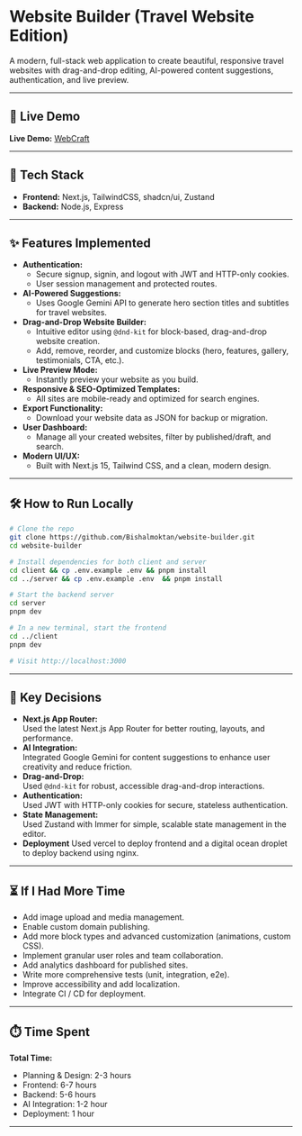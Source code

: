 # Website Builder (Travel Website Edition)

A modern, full-stack web application to create beautiful, responsive travel websites with drag-and-drop editing, AI-powered content suggestions, authentication, and live preview.

---

## 🚀 Live Demo

**Live Demo:** [WebCraft](https://travel-website-builder.vercel.app)

---

## 🧰 Tech Stack

- **Frontend:** Next.js, TailwindCSS, shadcn/ui, Zustand
- **Backend:** Node.js, Express

---

## ✨ Features Implemented

- **Authentication:**
  - Secure signup, signin, and logout with JWT and HTTP-only cookies.
  - User session management and protected routes.
- **AI-Powered Suggestions:**
  - Uses Google Gemini API to generate hero section titles and subtitles for travel websites.
- **Drag-and-Drop Website Builder:**
  - Intuitive editor using `@dnd-kit` for block-based, drag-and-drop website creation.
  - Add, remove, reorder, and customize blocks (hero, features, gallery, testimonials, CTA, etc.).
- **Live Preview Mode:**
  - Instantly preview your website as you build.
- **Responsive & SEO-Optimized Templates:**
  - All sites are mobile-ready and optimized for search engines.
- **Export Functionality:**
  - Download your website data as JSON for backup or migration.
- **User Dashboard:**
  - Manage all your created websites, filter by published/draft, and search.
- **Modern UI/UX:**
  - Built with Next.js 15, Tailwind CSS, and a clean, modern design.

---

## 🛠️ How to Run Locally

```bash
# Clone the repo
git clone https://github.com/Bishalmoktan/website-builder.git
cd website-builder

# Install dependencies for both client and server
cd client && cp .env.example .env && pnpm install
cd ../server && cp .env.example .env  && pnpm install

# Start the backend server
cd server
pnpm dev

# In a new terminal, start the frontend
cd ../client
pnpm dev

# Visit http://localhost:3000
```

---

## 🧠 Key Decisions

- **Next.js App Router:**  
  Used the latest Next.js App Router for better routing, layouts, and performance.
- **AI Integration:**  
  Integrated Google Gemini for content suggestions to enhance user creativity and reduce friction.
- **Drag-and-Drop:**  
  Used `@dnd-kit` for robust, accessible drag-and-drop interactions.
- **Authentication:**  
  Used JWT with HTTP-only cookies for secure, stateless authentication.
- **State Management:**  
  Used Zustand with Immer for simple, scalable state management in the editor.
- **Deployment**
  Used vercel to deploy frontend and a digital ocean droplet to deploy backend using nginx.

---

## ⏳ If I Had More Time

- Add image upload and media management.
- Enable custom domain publishing.
- Add more block types and advanced customization (animations, custom CSS).
- Implement granular user roles and team collaboration.
- Add analytics dashboard for published sites.
- Write more comprehensive tests (unit, integration, e2e).
- Improve accessibility and add localization.
- Integrate CI / CD for deployment.

---

## ⏱️ Time Spent

**Total Time:**

- Planning & Design: 2-3 hours
- Frontend: 6-7 hours
- Backend: 5-6 hours
- AI Integration: 1-2 hour
- Deployment: 1 hour

---
